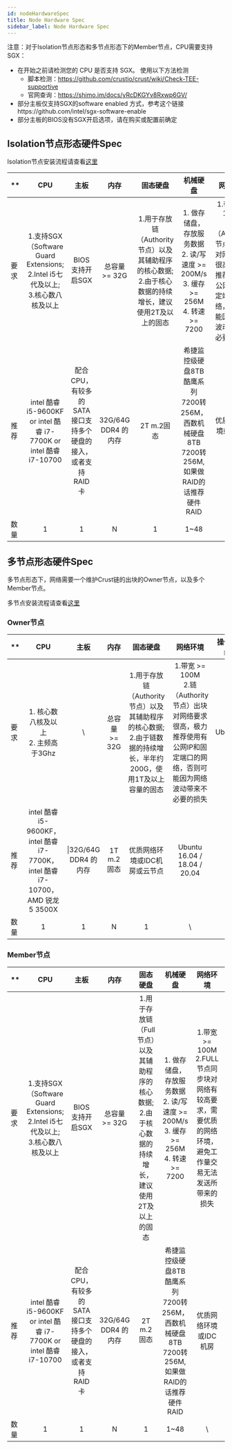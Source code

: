 ```yaml
---
id: nodeHardwareSpec
title: Node Hardware Spec
sidebar_label: Node Hardware Spec
---
```


注意：对于Isolation节点形态和多节点形态下的Member节点，CPU需要支持SGX：

* 在开始之前请检测您的 CPU 是否支持 SGX。 使用以下方法检测
  * 脚本检测：https://github.com/crustio/crust/wiki/Check-TEE-supportive
  * 官网查询：https://shimo.im/docs/yRcDKGYv8Rxwp6GV/
* 部分主板仅支持SGX的software enabled 方式，参考这个链接https://github.com/intel/sgx-software-enable
* 部分主板的BIOS没有SGX开启选项，请在购买或配置前确定

## Isolation节点形态硬件Spec

Isolation节点安装流程请查看[这里](isolationNode.md)

| ** | **CPU** | **主板** | **内存** | **固态硬盘** | **机械硬盘** | **网络环境** | **操作系统** |
| :--- | :---: | :---: | :---: | :---: | :---: | :---: | :---: |
| 要求 | 1.支持SGX（Software Guard Extensions;<br>2.Intel i5七代及以上;<br>3.核心数八核及以上 | BIOS支持开启SGX | 总容量 >= 32G | 1.用于存放链（Authority节点）以及其辅助程序的核心数据;<br>2.由于核心数据的持续增长，建议使用2T及以上的固态 | 1. 做存储盘，存放服务数据<br>2. 读/写速度 >= 200M/s<br>3. 缓存 >= 256M<br>4. 转速 >= 7200 | 1.带宽 >= 100M<br>2.链（Authority节点）出块对网络要求很高，极力推荐使用有公网IP和固定端口的网络，否则可能因为网络波动带来不必要的损失 | Ubuntu 16.04 / 18.04 / 20.04 |
| 推荐 | intel 酷睿 i5-9600KF or intel 酷睿 i7-7700K or intel 酷睿 i7-10700 | 配合CPU，有较多的SATA接口支持多个硬盘的接入，或者支持RAID卡 | 32G/64G DDR4 的内存 | 2T m.2固态 | 希捷监控级硬盘8TB 酷鹰系列 7200转256M，西数机械硬盘8TB 7200转256M, 如果做RAID的话推荐硬件RAID | 优质网络环境或IDC机房 | Ubuntu 18.04 |
| 数量 | 1 | 1 | N | 1 | 1~48 | \ | \ |

## 多节点形态硬件Spec

多节点形态下，网络需要一个维护Crust链的出块的Owner节点，以及多个Member节点。

多节点安装流程请查看[这里](ownerNode.md)

### Owner节点

| ** | **CPU** | **主板** | **内存** | **固态硬盘** | **网络环境** | **操作系统** |
| :--- | :---: | :---: | :---: | :---: | :---: | :---: |
| 要求 | 1. 核心数八核及以上<br>2. 主频高于3Ghz | \ | 总容量 >= 32G | 1.用于存放链（Authority节点）以及其辅助程序的核心数据;<br>2.由于链数据的持续增长，半年约200G，使用1T及以上容量的固态 | 1.带宽 >= 100M<br>2.链（Authority节点）出块对网络要求很高，极力推荐使用有公网IP和固定端口的网络，否则可能因为网络波动带来不必要的损失 | Ubuntu |
| 推荐 | intel 酷睿 i5-9600KF，intel 酷睿 i7-7700K，intel 酷睿 i7-10700，AMD 锐龙5 3500X | \|32G/64G DDR4 的内存 | 1T m.2固态 | 优质网络环境或IDC机房或云节点 | Ubuntu 16.04 / 18.04 / 20.04 |
| 数量 | 1 | 1 | N | 1 | \ | \ |

### Member节点

| ** | **CPU** | **主板** | **内存** | **固态硬盘** | **机械硬盘** | **网络环境** | **操作系统** |
| :--- | :---: | :---: | :---: | :---: | :---: | :---: | :---: |
| 要求 | 1.支持SGX（Software Guard Extensions;<br>2.Intel i5七代及以上;<br>3.核心数八核及以上 | BIOS支持开启SGX | 总容量 >= 32G | 1.用于存放链（Full节点）以及其辅助程序的核心数据;<br>2.由于核心数据的持续增长，建议使用2T及以上的固态 | 1. 做存储盘，存放服务数据<br>2. 读/写速度 >= 200M/s<br>3. 缓存 >= 256M<br>4. 转速 >= 7200 | 1.带宽 >= 100M<br>2.FULL节点同步块对网络有较高要求，需要优质的网络环境，避免工作量交易无法发送所带来的损失 | Ubuntu 16.04 / 18.04 / 20.04 |
| 推荐 | intel 酷睿 i5-9600KF or intel 酷睿 i7-7700K or intel 酷睿 i7-10700 | 配合CPU，有较多的SATA接口支持多个硬盘的接入，或者支持RAID卡 | 32G/64G DDR4 的内存 | 2T m.2固态 | 希捷监控级硬盘8TB 酷鹰系列 7200转256M，西数机械硬盘8TB 7200转256M, 如果做RAID的话推荐硬件RAID | 优质网络环境或IDC机房 | Ubuntu 18.04 |
| 数量 | 1 | 1 | N  | 1 | 1~48 | \ | \ |

